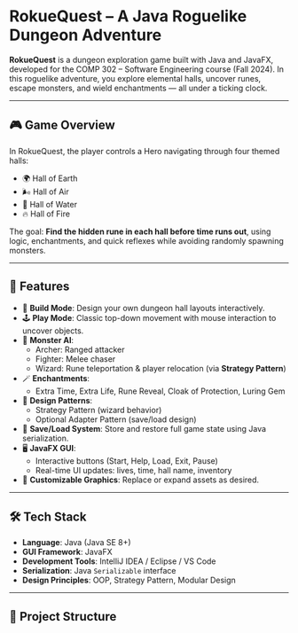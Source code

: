 # RokueQuest – A Java Roguelike Dungeon Adventure

**RokueQuest** is a dungeon exploration game built with Java and JavaFX, developed for the COMP 302 – Software Engineering course (Fall 2024). In this roguelike adventure, you explore elemental halls, uncover runes, escape monsters, and wield enchantments — all under a ticking clock.


---

## 🎮 Game Overview

In RokueQuest, the player controls a Hero navigating through four themed halls:
- 🌍 Hall of Earth
- 🌬️ Hall of Air
- 🌊 Hall of Water
- 🔥 Hall of Fire

The goal: **Find the hidden rune in each hall before time runs out**, using logic, enchantments, and quick reflexes while avoiding randomly spawning monsters.

---

## 🧩 Features

- 🧱 **Build Mode**: Design your own dungeon hall layouts interactively.
- 🕹️ **Play Mode**: Classic top-down movement with mouse interaction to uncover objects.
- 👾 **Monster AI**:
  - Archer: Ranged attacker
  - Fighter: Melee chaser
  - Wizard: Rune teleportation & player relocation (via **Strategy Pattern**)
- 🪄 **Enchantments**:
  - Extra Time, Extra Life, Rune Reveal, Cloak of Protection, Luring Gem
- 🧠 **Design Patterns**:
  - Strategy Pattern (wizard behavior)
  - Optional Adapter Pattern (save/load design)
- 💾 **Save/Load System**: Store and restore full game state using Java serialization.
- 🖥️ **JavaFX GUI**:
  - Interactive buttons (Start, Help, Load, Exit, Pause)
  - Real-time UI updates: lives, time, hall name, inventory
- 🎨 **Customizable Graphics**: Replace or expand assets as desired.

---

## 🛠️ Tech Stack

- **Language**: Java (Java SE 8+)
- **GUI Framework**: JavaFX
- **Development Tools**: IntelliJ IDEA / Eclipse / VS Code
- **Serialization**: Java `Serializable` interface
- **Design Principles**: OOP, Strategy Pattern, Modular Design

---

## 📁 Project Structure

